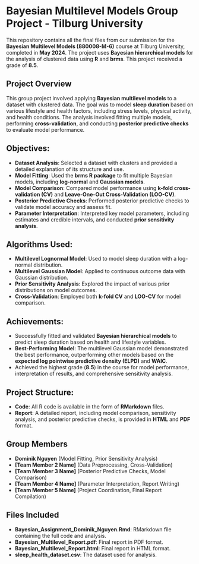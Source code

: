 # Bayesian Multilevel Models Group Project - Tilburg University

This repository contains all the final files from our submission for the **Bayesian Multilevel Models (880008-M-6)** course at Tilburg University, completed in **May 2024**. The project uses **Bayesian hierarchical models** for the analysis of clustered data using **R** and **brms**. This project received a grade of **8.5**.

## Project Overview

This group project involved applying **Bayesian multilevel models** to a dataset with clustered data. The goal was to model **sleep duration** based on various lifestyle and health factors, including stress levels, physical activity, and health conditions. The analysis involved fitting multiple models, performing **cross-validation**, and conducting **posterior predictive checks** to evaluate model performance.

## Objectives:
- **Dataset Analysis**: Selected a dataset with clusters and provided a detailed explanation of its structure and use.
- **Model Fitting**: Used the **brms R package** to fit multiple Bayesian models, including **log-normal** and **Gaussian models**.
- **Model Comparison**: Compared model performance using **k-fold cross-validation (CV)** and **Leave-One-Out Cross-Validation (LOO-CV)**.
- **Posterior Predictive Checks**: Performed posterior predictive checks to validate model accuracy and assess fit.
- **Parameter Interpretation**: Interpreted key model parameters, including estimates and credible intervals, and conducted **prior sensitivity analysis**.

## Algorithms Used:
- **Multilevel Lognormal Model**: Used to model sleep duration with a log-normal distribution.
- **Multilevel Gaussian Model**: Applied to continuous outcome data with Gaussian distribution.
- **Prior Sensitivity Analysis**: Explored the impact of various prior distributions on model outcomes.
- **Cross-Validation**: Employed both **k-fold CV** and **LOO-CV** for model comparison.

## Achievements:
- Successfully fitted and validated **Bayesian hierarchical models** to predict sleep duration based on health and lifestyle variables.
- **Best-Performing Model**: The multilevel Gaussian model demonstrated the best performance, outperforming other models based on the **expected log pointwise predictive density (ELPD)** and **WAIC**.
- Achieved the highest grade (**8.5**) in the course for model performance, interpretation of results, and comprehensive sensitivity analysis.

## Project Structure:
- **Code**: All R code is available in the form of **RMarkdown** files.
- **Report**: A detailed report, including model comparison, sensitivity analysis, and posterior predictive checks, is provided in **HTML** and **PDF** format.

## Group Members
- **Dominik Nguyen** (Model Fitting, Prior Sensitivity Analysis)
- **[Team Member 2 Name]** (Data Preprocessing, Cross-Validation)
- **[Team Member 3 Name]** (Posterior Predictive Checks, Model Comparison)
- **[Team Member 4 Name]** (Parameter Interpretation, Report Writing)
- **[Team Member 5 Name]** (Project Coordination, Final Report Compilation)

## Files Included
- **Bayesian_Assignment_Dominik_Nguyen.Rmd**: RMarkdown file containing the full code and analysis.
- **Bayesian_Multilevel_Report.pdf**: Final report in PDF format.
- **Bayesian_Multilevel_Report.html**: Final report in HTML format.
- **sleep_health_dataset.csv**: The dataset used for analysis.
